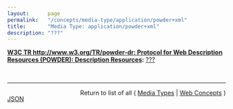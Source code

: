 ```yaml
---
layout:      page
permalink:   "/concepts/media-type/application/powder+xml"
title:       "Media Type: application/powder+xml"
description: "???"
---
```


**[W3C TR http://www.w3.org/TR/powder-dr: Protocol for Web Description Resources (POWDER): Description Resources](/specs/W3C/TR/powder-dr "The purpose of the Protocol for Web Description Resources (POWDER) is to provide a means for individuals or organizations to describe a group of resources through the publication of machine-readable metadata, as motivated by the POWDER Use Cases. This document details the creation and lifecycle of Description Resources (DRs), which encapsulate such metadata. These are typically represented in a highly constrained XML dialect that is relatively human-readable. The meaning of such DRs are underpinned by formal semantics, accessible by performing a GRDDL Transform."):** [???](http://www.w3.org/TR/powder-dr/#appB "Read documentation for Media Type &#34;application/powder+xml&#34;")

<br/>
<hr/>

<p style="float : left"><a href="./application/powder+xml.json" title="JSON representing this particular Web Concept value">JSON</a></p>
<p style="text-align: right">Return to list of all ( <a href="../media-types">Media Types</a> | <a href="../">Web Concepts</a> )</p>
